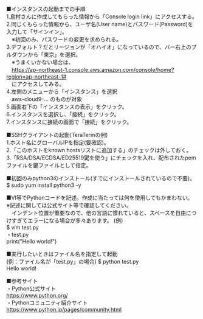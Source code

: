 ■インスタンスの起動までの手順  
1.島村さんに作成してもらった情報から「Console login link」にアクセスする。  
2.同じくもらった情報から、ユーザ名(User name)とパスワード(Password)を入力して「サインイン」。  
　※初回のみ、パスワードの変更を求められる。  
3.デフォルト？だとリージョンが「オハイオ」になっているので、バー右上のプルダウンから「東京」を選択。  
　※うまくいかない場合は、  
　https://ap-northeast-1.console.aws.amazon.com/console/home?region=ap-northeast-1#  
　にアクセスしてみる。  
4.左側のメニューから「インスタンス」を選択  
　aws-cloud9-... のものが対象  
5.画面右下の「インスタンスの表示」をクリック。  
6.インスタンスを選択し、「接続」をクリック。  
7.インスタンスに接続の画面で「接続」をクリック。  
  
■SSHクライアントの起動(TeraTermの例)  
1.ホスト名にグローバルIPを指定(要確認)。  
2.「このホストをknown hostsリストに追加する」のチェックは外しておく。  
3.「RSA/DSA/ECDSA/ED25519鍵を使う」にチェックを入れ、配布されたpemファイルを鍵ファイルとして指定。  
  
■初回のみpython3のインストール(すでにインストールされているので不要)。  
$ sudo yum install python3 -y  
  
■VI等でPythonコードを記述。作成に当たっては何を使用してもかまわない。  
※記述に関しては公式サイト等で確認してください。  
　インデント位置が重要なので、他の言語に慣れていると、スペースを自由につけすぎてエラーになる場合が多々あります。
(例)  
$ vim test.py  
・test.py  
print("Hello world!")  
  
■実行したいときはファイル名を指定して起動  
(例：ファイル名が「test.py」の場合)
$ python test.py  
Hello world!  
  
■参考サイト  
・Python公式サイト  
https://www.python.org/  
・Pythonコミュニティ紹介サイト  
https://www.python.jp/pages/community.html  
